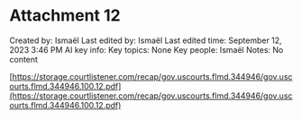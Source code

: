 # Attachment 12

Created by: Ismaël 
Last edited by: Ismaël 
Last edited time: September 12, 2023 3:46 PM
AI key info: Key topics: None
Key people: Ismaël
Notes: No content

[https://storage.courtlistener.com/recap/gov.uscourts.flmd.344946/gov.uscourts.flmd.344946.100.12.pdf](https://storage.courtlistener.com/recap/gov.uscourts.flmd.344946/gov.uscourts.flmd.344946.100.12.pdf)